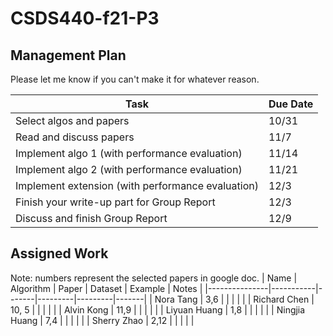 # CSDS440-f21-P3
## Management Plan
Please let me know if you can't make it for whatever reason.

| Task                                              | Due Date |
|---------------------------------------------------|----------|
| Select algos and papers                           | 10/31    |
| Read and discuss papers                           | 11/7     |
| Implement algo 1 (with performance evaluation)    | 11/14    |
| Implement algo 2 (with performance evaluation)    | 11/21    |
| Implement extension (with performance evaluation) | 12/3    |
| Finish your write-up part for Group Report        | 12/3     |
| Discuss and finish Group Report                   | 12/9     |

## Assigned Work
Note: numbers represent the selected papers in google doc.
| Name          | Algorithm | Paper | Dataset | Example | Notes |
|---------------|-----------|-------|---------|---------|-------|
| Nora Tang     |  3,6      |       |         |         |       |
| Richard Chen  | 10, 5     |       |         |         |       |
| Alvin Kong    |    11,9   |       |         |         |       |
| Liyuan Huang  |  1,8      |       |         |         |       |
| Ningjia Huang |    7,4    |       |         |         |       |
| Sherry Zhao   |   2,12    |       |         |         |       |
